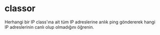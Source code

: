 # classor
Herhangi bir IP class'ına ait tüm IP adreslerine anlık ping göndererek hangi IP adreslerinin canlı olup olmadığını öğrenin.
